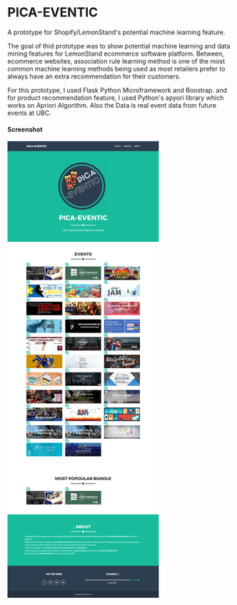 # PICA-EVENTIC
A prototype for Shopify/LemonStand's potential machine learning feature.

The goal of thid prototype was to show potential machine learning and data mining features for LemonStand ecommerce software platform.
Between, ecommerce websites, association rule learning method is one of the most common machine learning methods being used as most retailers prefer to always have an extra recommendation for their customers.

For this prototype, I used Flask Python Microframework and Boostrap.
and for product recommendation feature, I used Python's apyori library which works on Apriori Algorithm.
Also the Data is real event data from future events at UBC.

#### Screenshot
![Alt text](Screenshot.png "Screenshot")
